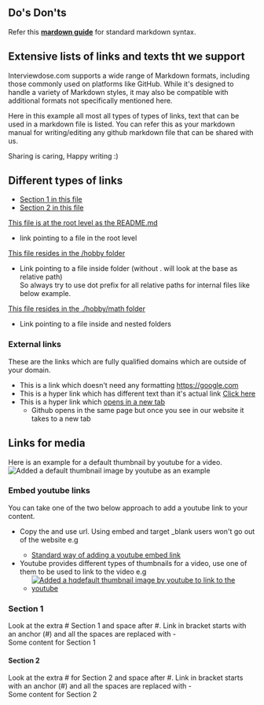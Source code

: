 ## Do's Don'ts
Refer this [**mardown guide**](https://www.markdownguide.org/basic-syntax/) for standard markdown syntax.

## Extensive lists of links and texts tht we support
Interviewdose.com supports a wide range of Markdown formats, including those commonly used on platforms like GitHub. While it's designed to handle a variety of Markdown styles, it may also be compatible with additional formats not specifically mentioned here.  

Here in this example all most all types of types of links, text that can be used in a markdown file is listed. You can refer this as your markdown manual for writing/editing any github markdown file that can be shared with us.

Sharing is caring, Happy writing :)

## Different types of links

- [Section 1 in this file](#section-1)
- [Section 2 in this file](#section-2)

[This file is at the root level as the README.md](file2.md)
  - link pointing to a file in the root level
    
[This file resides in the /hobby folder](/hobby/projects.md)
  - Link pointing to a file inside folder (without . will look at the base as relative path)  
    So always try to use dot prefix for all relative paths for internal files like below example.
    
[This file resides in the ./hobby/math folder](./hobby/math/list1.md)
  - Link pointing to a file inside and nested folders
    
### External links
These are the links which are fully qualified domains 
which are outside of your domain.
- This is a link which doesn't need any formatting https://google.com
- This is a hyper link which has different text than it's actual link [Click here](https://google.com)
- This is a hyper link which <a href="https://google.com" target="_blank">opens in a new tab</a>
  - Github opens in the same page but once you see in our website it takes to a new tab
    
## Links for media
Here is an example for a default thumbnail by youtube for a video.  
![Added a default thumbnail image by youtube as an example](https://img.youtube.com/vi/Pz0CbXA4mn8/default.jpg)
  
### Embed youtube links
You can take one of the two below approach to add a youtube link to your content. 
- Copy the <youtubeId> and use <embed> url. Using embed and target _blank users won't go out of the website e.g
  - <a href="https://youtube.com/embed/HvMc-ECHTWk" target="_blank">Standard way of adding a youtube embed link</a>
- Youtube provides different types of thumbnails for a video, use one of them to be used to link to the video e.g
  - [![Added a hqdefault thumbnail image by youtube to link to the youtube](https://img.youtube.com/vi/Pz0CbXA4mn8/hqdefault.jpg)](https://youtube.com/embed/Pz0CbXA4mn8)

### Section 1
Look at the extra # Section 1 and space after #. Link in bracket starts with an anchor (#) and all the spaces are replaced with -  
Some content for Section 1

#### Section 2
Look at the extra # for Section 2 and space after #. Link in bracket starts with an anchor (#) and all the spaces are replaced with -  
Some content for Section 2
